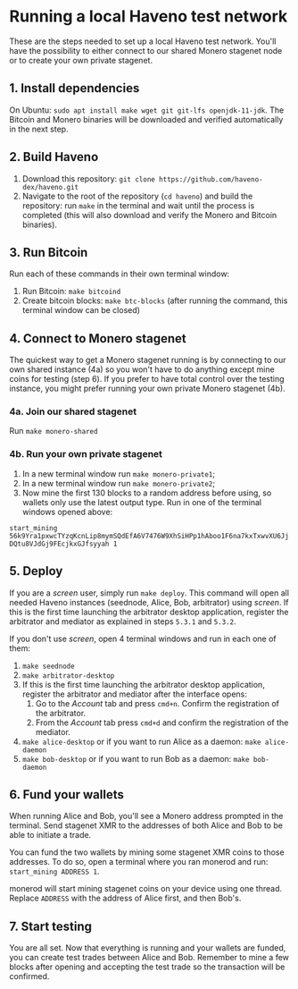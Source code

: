 # Running a local Haveno test network

These are the steps needed to set up a local Haveno test network. You'll have the possibility to either connect to our shared Monero stagenet node or to create your own private stagenet.

## 1. Install dependencies

On Ubuntu: `sudo apt install make wget git git-lfs openjdk-11-jdk`. The Bitcoin and Monero binaries will be downloaded and verified automatically in the next step.

## 2. Build Haveno

1. Download this repository: `git clone https://github.com/haveno-dex/haveno.git`
2. Navigate to the root of the repository (`cd haveno`) and build the repository: run `make` in the terminal and wait until the process is completed (this will also download and verify the Monero and Bitcoin binaries).

## 3. Run Bitcoin

Run each of these commands in their own terminal window:

1. Run Bitcoin: `make bitcoind`
2. Create bitcoin blocks: `make btc-blocks` (after running the command, this terminal window can be closed)

## 4. Connect to Monero stagenet

The quickest way to get a Monero stagenet running is by connecting to our own shared instance (4a) so you won't have to do anything except mine coins for testing (step 6). If you prefer to have total control over the testing instance, you might prefer running your own private Monero stagenet (4b).

### 4a. Join our shared stagenet

Run `make monero-shared`

### 4b. Run your own private stagenet

1. In a new terminal window run `make monero-private1`;
1. In a new terminal window run `make monero-private2`;
3. Now mine the first 130 blocks to a random address before using, so wallets only use the latest output type. Run in one of the terminal windows opened above:

`start_mining 56k9Yra1pxwcTYzqKcnLip8mymSQdEfA6V7476W9XhSiHPp1hAboo1F6na7kxTxwvXU6JjDQtu8VJdGj9FEcjkxGJfsyyah 1`

## 5. Deploy

If you are a *screen* user, simply run `make deploy`. This command will open all needed Haveno instances (seednode, Alice, Bob, arbitrator) using *screen*. If this is the first time launching the arbitrator desktop application, register the arbitrator and mediator as explained in steps `5.3.1` and `5.3.2`.

If you don't use *screen*, open 4 terminal windows and run in each one of them:

  1. `make seednode`
  2. `make arbitrator-desktop`  
  3. If this is the first time launching the arbitrator desktop application, register the arbitrator and mediator after the interface opens:
      1. Go to the *Account* tab and press `cmd+n`. Confirm the registration of the arbitrator.
      2. From the *Account* tab press `cmd+d` and confirm the registration of the mediator.
  4. `make alice-desktop` or if you want to run Alice as a daemon: `make alice-daemon`
  5. `make bob-desktop` or if you want to run Bob as a daemon: `make bob-daemon`

## 6. Fund your wallets

When running Alice and Bob, you'll see a Monero address prompted in the terminal. Send stagenet XMR to the addresses of both Alice and Bob to be able to initiate a trade.

You can fund the two wallets by mining some stagenet XMR coins to those addresses. To do so, open a terminal where you ran monerod and run: `start_mining ADDRESS 1`.

monerod will start mining stagenet coins on your device using one thread. Replace `ADDRESS` with the address of Alice first, and then Bob's.

## 7. Start testing

You are all set. Now that everything is running and your wallets are funded, you can create test trades between Alice and Bob. Remember to mine a few blocks after opening and accepting the test trade so the transaction will be confirmed.
